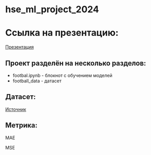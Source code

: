 # hse_ml_project_2024

# Ссылка на презентацию:

[Презентация](https://docs.google.com/presentation/d/14ZzcT2vcmwYH8EPoBoim3RhET-TUa5wYsXwnS_s6WgY/edit?usp=sharing)


## Проект разделён на несколько разделов:

- footbal.ipynb - блокнот с обучением моделей
- football_data - датасет

## Датасет:

[Источник](https://www.kaggle.com/datasets/davidcariboo/player-scores)

## Метрика:

MAE

MSE


